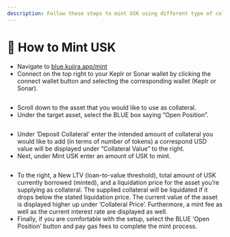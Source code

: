 ```yaml
---
description: Follow these steps to mint USK using different type of collateral on BLUE
---
```


# 📰 How to Mint USK

* Navigate to [blue.kujira.app/mint](https://blue.kujira.app/mint)
* Connect on the top right to your Keplr or Sonar wallet by clicking the connect wallet button and selecting the corresponding wallet (Keplr or Sonar).

<figure><img src="https://lh4.googleusercontent.com/3_kk5Llb_AiG6dbLjUsVmcjlDnSVbZl6JPGVhG__BQufqcKPuvrcahPyHAOtf4_lIJsF_f68k2kW0PRw9gAphLzLuzKV8_un7SlpfJxxS2Nsjb9dMqOmOLG4odoxaqlLBU080tADol27Nrs6QseT5EM" alt=""><figcaption></figcaption></figure>

* Scroll down to the asset that you would like to use as collateral.
* Under the target asset, select the BLUE box saying “Open Position”.

<figure><img src="https://lh6.googleusercontent.com/H_oRRalcsymTN3lh--gTXohUl21y-dTjzFvseEVVhWAAYhInnClM-ZXqv7ZUCnnuT7bdR9GPldO4jqxRNTd97f9iLKYAZYdb5aPxxfANZ3CPGIy2SE0V5j4neMlbNBEc3gtSDjL73obmLnNHLl_KIqU" alt=""><figcaption></figcaption></figure>

* Under ‘Deposit Collateral’ enter the intended amount of collateral you would like to add (in terms of number of tokens) a correspond USD value will be displayed under “Collateral Value” to the right.
* Next, under Mint USK enter an amount of USK to mint.

<figure><img src="https://lh5.googleusercontent.com/t6BK9O2StELCwX4-je-56T21KGB5G1d55LLq1mQ1tCdsCztnvggnam_0XWl14LXt9J1W7M7AENFjKbsjTBTR5YqmI5t5DHEQW8OtdIqIO0fujA0vumKH8BNZDHgfdTkH3sDjjs_gWlAm0VibpqE1d5g" alt=""><figcaption></figcaption></figure>

* To the right, a New LTV (loan-to-value threshold), total amount of USK currently borrowed (minted), and a liquidation price for the asset you’re supplying as collateral. The supplied collateral will be liquidated if it drops below the stated liquidation price. The current value of the asset is displayed higher up under ‘Collateral Price’. Furthermore, a mint fee as well as the current interest rate are displayed as well.
* Finally, if you are comfortable with the setup, select the BLUE ‘Open Position’ button and pay gas fees to complete the mint process.
